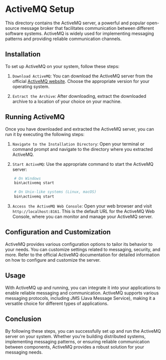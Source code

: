 # ActiveMQ Setup

This directory contains the ActiveMQ server, a powerful and popular open-source message broker that facilitates communication between different software systems. ActiveMQ is widely used for implementing messaging patterns and providing reliable communication channels.

## Installation

To set up ActiveMQ on your system, follow these steps:

1. `Download ActiveMQ`: You can download the ActiveMQ server from the official [ActiveMQ website](https://activemq.apache.org/). Choose the appropriate version for your operating system.

2. `Extract the Archive`: After downloading, extract the downloaded archive to a location of your choice on your machine.

## Running ActiveMQ

Once you have downloaded and extracted the ActiveMQ server, you can run it by executing the following steps:

1. `Navigate to the Installation Directory`: Open your terminal or command prompt and navigate to the directory where you extracted ActiveMQ.

2. `Start ActiveMQ`: Use the appropriate command to start the ActiveMQ server:

```bash
    # On Windows
    bin\activemq start

    # On Unix-like systems (Linux, macOS)
    bin\activemq start

```

3. `Access the ActiveMQ Web Console`: Open your web browser and visit `http://localhost:8161`. This is the default URL for the ActiveMQ Web Console, where you can monitor and manage your ActiveMQ server.

## Configuration and Customization

ActiveMQ provides various configuration options to tailor its behavior to your needs. You can customize settings related to messaging, security, and more. Refer to the official ActiveMQ documentation for detailed information on how to configure and customize the server.

## Usage

With ActiveMQ up and running, you can integrate it into your applications to enable reliable messaging and communication. ActiveMQ supports various messaging protocols, including JMS (Java Message Service), making it a versatile choice for different types of applications.

## Conclusion

By following these steps, you can successfully set up and run the ActiveMQ server on your system. Whether you're building distributed systems, implementing messaging patterns, or ensuring reliable communication between components, ActiveMQ provides a robust solution for your messaging needs.
